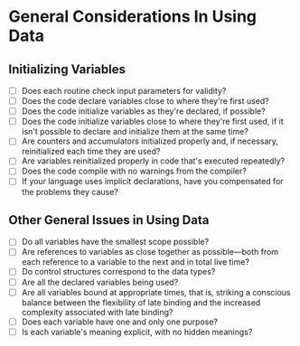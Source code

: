 # General Considerations In Using Data

## Initializing Variables

- [ ] Does each routine check input parameters for validity?
- [ ] Does the code declare variables close to where they're first used?
- [ ] Does the code initialize variables as they're declared, if possible?
- [ ] Does the code initialize variables close to where they're first used, if it isn't possible to declare and initialize them at the same time?
- [ ] Are counters and accumulators initialized properly and, if necessary, reinitialized each time they are used?
- [ ] Are variables reinitialized properly in code that's executed repeatedly?
- [ ] Does the code compile with no warnings from the compiler?
- [ ] If your language uses implicit declarations, have you compensated for the problems they cause?

## Other General Issues in Using Data

- [ ] Do all variables have the smallest scope possible?
- [ ] Are references to variables as close together as possible—both from each reference to a variable to the next and in total live time?
- [ ] Do control structures correspond to the data types?
- [ ] Are all the declared variables being used?
- [ ] Are all variables bound at appropriate times, that is, striking a conscious balance between the flexibility of late binding and the increased complexity associated with late binding?
- [ ] Does each variable have one and only one purpose?
- [ ] Is each variable's meaning explicit, with no hidden meanings?
